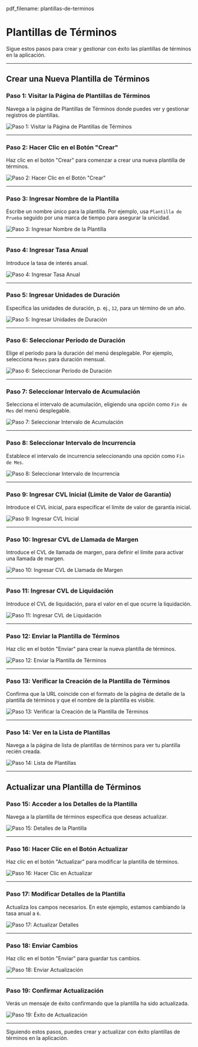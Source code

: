 pdf_filename: plantillas-de-terminos

# Plantillas de Términos

Sigue estos pasos para crear y gestionar con éxito las plantillas de términos en la aplicación.

---

## Crear una Nueva Plantilla de Términos

### Paso 1: Visitar la Página de Plantillas de Términos

Navega a la página de Plantillas de Términos donde puedes ver y gestionar registros de plantillas.

![Paso 1: Visitar la Página de Plantillas de Términos](./screenshots/terms-templates.cy.ts/1_visit_terms_templates_page.png)

---

<!-- new-page -->

### Paso 2: Hacer Clic en el Botón "Crear"

Haz clic en el botón "Crear" para comenzar a crear una nueva plantilla de términos.

![Paso 2: Hacer Clic en el Botón "Crear"](./screenshots/terms-templates.cy.ts/2_click_create_button.png)

---

<!-- new-page -->

### Paso 3: Ingresar Nombre de la Plantilla

Escribe un nombre único para la plantilla. Por ejemplo, usa `Plantilla de Prueba` seguido por una marca de tiempo para asegurar la unicidad.

![Paso 3: Ingresar Nombre de la Plantilla](./screenshots/terms-templates.cy.ts/3_enter_template_name.png)

---

<!-- new-page -->

### Paso 4: Ingresar Tasa Anual

Introduce la tasa de interés anual.

![Paso 4: Ingresar Tasa Anual](./screenshots/terms-templates.cy.ts/4_enter_annual_rate.png)

---

<!-- new-page -->

### Paso 5: Ingresar Unidades de Duración

Especifica las unidades de duración, p. ej., `12`, para un término de un año.

![Paso 5: Ingresar Unidades de Duración](./screenshots/terms-templates.cy.ts/5_enter_duration_units.png)

---

<!-- new-page -->

### Paso 6: Seleccionar Período de Duración

Elige el período para la duración del menú desplegable. Por ejemplo, selecciona `Meses` para duración mensual.

![Paso 6: Seleccionar Período de Duración](./screenshots/terms-templates.cy.ts/6_select_duration_period.png)

---

<!-- new-page -->

### Paso 7: Seleccionar Intervalo de Acumulación

Selecciona el intervalo de acumulación, eligiendo una opción como `Fin de Mes` del menú desplegable.

![Paso 7: Seleccionar Intervalo de Acumulación](./screenshots/terms-templates.cy.ts/7_select_accrual_interval.png)

---

<!-- new-page -->

### Paso 8: Seleccionar Intervalo de Incurrencia

Establece el intervalo de incurrencia seleccionando una opción como `Fin de Mes`.

![Paso 8: Seleccionar Intervalo de Incurrencia](./screenshots/terms-templates.cy.ts/8_select_incurrence_interval.png)

---

<!-- new-page -->

### Paso 9: Ingresar CVL Inicial (Límite de Valor de Garantía)

Introduce el CVL inicial, para especificar el límite de valor de garantía inicial.

![Paso 9: Ingresar CVL Inicial](./screenshots/terms-templates.cy.ts/9_enter_initial_cvl.png)

---

<!-- new-page -->

### Paso 10: Ingresar CVL de Llamada de Margen

Introduce el CVL de llamada de margen, para definir el límite para activar una llamada de margen.

![Paso 10: Ingresar CVL de Llamada de Margen](./screenshots/terms-templates.cy.ts/10_enter_margin_call_cvl.png)

---

<!-- new-page -->

### Paso 11: Ingresar CVL de Liquidación

Introduce el CVL de liquidación, para el valor en el que ocurre la liquidación.

![Paso 11: Ingresar CVL de Liquidación](./screenshots/terms-templates.cy.ts/11_enter_liquidation_cvl.png)

---

<!-- new-page -->

### Paso 12: Enviar la Plantilla de Términos

Haz clic en el botón "Enviar" para crear la nueva plantilla de términos.

![Paso 12: Enviar la Plantilla de Términos](./screenshots/terms-templates.cy.ts/12_submit_terms_template.png)

---

<!-- new-page -->

### Paso 13: Verificar la Creación de la Plantilla de Términos

Confirma que la URL coincide con el formato de la página de detalle de la plantilla de términos y que el nombre de la plantilla es visible.

![Paso 13: Verificar la Creación de la Plantilla de Términos](./screenshots/terms-templates.cy.ts/13_verify_terms_template_creation.png)

---

<!-- new-page -->

### Paso 14: Ver en la Lista de Plantillas

Navega a la página de lista de plantillas de términos para ver tu plantilla recién creada.

![Paso 14: Lista de Plantillas](./screenshots/terms-templates.cy.ts/14_terms_template_in_list.png)

---

<!-- new-page -->

## Actualizar una Plantilla de Términos

### Paso 15: Acceder a los Detalles de la Plantilla

Navega a la plantilla de términos específica que deseas actualizar.

![Paso 15: Detalles de la Plantilla](./screenshots/terms-templates.cy.ts/15_terms_template_details.png)

---

<!-- new-page -->

### Paso 16: Hacer Clic en el Botón Actualizar

Haz clic en el botón "Actualizar" para modificar la plantilla de términos.

![Paso 16: Hacer Clic en Actualizar](./screenshots/terms-templates.cy.ts/16_click_update_button.png)

---

<!-- new-page -->

### Paso 17: Modificar Detalles de la Plantilla

Actualiza los campos necesarios. En este ejemplo, estamos cambiando la tasa anual a `6`.

![Paso 17: Actualizar Detalles](./screenshots/terms-templates.cy.ts/17_update_annual_rate.png)

---

<!-- new-page -->

### Paso 18: Enviar Cambios

Haz clic en el botón "Enviar" para guardar tus cambios.

![Paso 18: Enviar Actualización](./screenshots/terms-templates.cy.ts/18_submit_update.png)

---

<!-- new-page -->

### Paso 19: Confirmar Actualización

Verás un mensaje de éxito confirmando que la plantilla ha sido actualizada.

![Paso 19: Éxito de Actualización](./screenshots/terms-templates.cy.ts/19_update_success.png)

---

Siguiendo estos pasos, puedes crear y actualizar con éxito plantillas de términos en la aplicación.